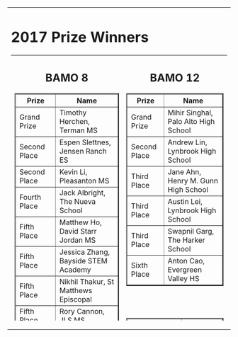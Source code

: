 

<center>

<tr valign="top"><td align="center">
<table border="0" width="400"><tr valign="top"><td><div class="textbox">

<h1>2017 Prize Winners</h1>
<table height="600" border="0" cellpadding="10">
<tr valign="top">
<td>
<div align="center">
<h2>BAMO 8</h2>
<table cellpadding="10" border="2">
<tr><th>Prize</th><th>Name</th></tr>
<tr><td>Grand Prize</td><td>Timothy Herchen,	Terman MS</td></tr>
<tr><td>Second Place</td><td>Espen Slettnes, 	Jensen Ranch ES</td></tr>
<tr><td>Second Place</td><td>Kevin	Li, Pleasanton MS</td></tr>
<tr><td>Fourth Place</td><td>Jack Albright,		The Nueva School</td></tr>
<tr><td>Fifth Place</td><td>Matthew	Ho,		David Starr Jordan MS</td></tr>
<tr><td>Fifth Place</td><td>Jessica	Zhang,		Bayside STEM Academy</td></tr>
<tr><td>Fifth Place</td><td>Nikhil	Thakur,		St Matthews Episcopal</td></tr>
<tr><td>Fifth Place</td><td>Rory	Cannon,		JLS MS</td></tr>
<tr><td>Brilliancy</td><td>Suraj Mathashery, Kennedy MS</td></tr>
</table>
<br><br>
<table cellpadding="10" border="2">
<tr><th>Team Prize</th><th>Team Name</th></tr>
<tr><td>First Place Team Score</td><td>JLS  MS</td></tr>
<tr><td>Second Place Team Score</td><td>The Nueva School</td></tr>
<tr><td>Second Place Team Score</td><td>Basis Independent Silicon Valley</td></tr>
<tr><td>First Place Team Participation</td><td>Terman Middle School</td></tr>
<tr><td>Second Place Team Participation</td><td>Cupertino Middle School</td></tr>
<tr><td>Third Place Team Participation</td><td>The Nueva School</td></tr>
</table>
<br>
<br>
</td>
<td>
<div align="center">
<h2>BAMO 12</h2>
<table cellpadding="10" border="2">
<tr><th>Prize</th><th>Name</th></tr>
<tr><td>Grand Prize</td><td>Mihir Singhal, Palo Alto High School</td></tr>
<tr><td>Second Place</td><td>Andrew Lin,	Lynbrook High School</td></tr>
<tr><td>Third Place</td><td>Jane Ahn, Henry M. Gunn High School</td></tr>
<tr><td>Third Place</td><td>Austin Lei,	Lynbrook High School</td></tr>
<tr><td>Third Place</td><td>Swapnil	Garg, The Harker School</td></tr>
<tr><td>Sixth Place</td><td>Anton  Cao,	Evergreen Valley HS</td></tr>
</table>
<br><br>
<table cellpadding="10" border="2">
<tr><th>Team Prize</th><th>Team Name</th></tr>
<tr><td>First Place Team Score</td><td>Lynbrook HS</td></tr>
<tr><td>Second Place Team Score</td><td>Palo Alto HS</td></tr>
<tr><td>Third Place Team Score</td><td>The Harker School</td></tr>
<tr><td>First Place Team Participation</td><td>Henry M. Gunn HS</td></tr>
<tr><td>Second Place Team Participation</td><td>The Harker School</td></tr>
<tr><td>Third Place Team Participation</td><td>Proof School</td></tr>
</table>

<table cellpadding="50"><tr><td>
BAMO is supported by grants and donations.  Please contact <a href="mailto:bamo@msri.org">bamo@msri.org</a> to help sponsor this year's contest.



</tr>
</table>

  
